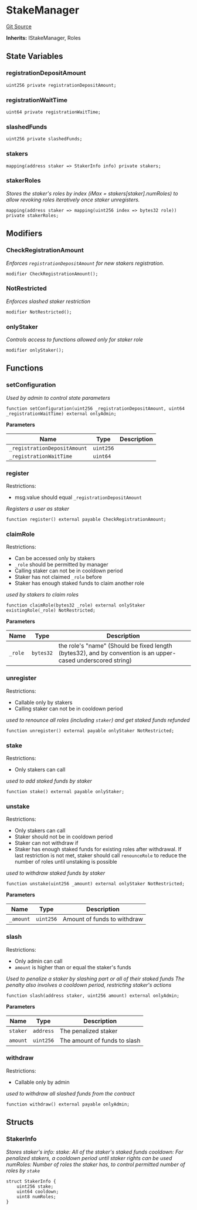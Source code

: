 # StakeManager
[Git Source](https://github.com/Aharonla/Eoracle-assignment/blob/7db76df3801c3532d6529fee9d7faf2bcd647e83/src/StakeManager.sol)

**Inherits:**
IStakeManager, Roles


## State Variables
### registrationDepositAmount

```solidity
uint256 private registrationDepositAmount;
```


### registrationWaitTime

```solidity
uint64 private registrationWaitTime;
```


### slashedFunds

```solidity
uint256 private slashedFunds;
```


### stakers

```solidity
mapping(address staker => StakerInfo info) private stakers;
```


### stakerRoles
*Stores the staker's roles by index (iMax = stakers[staker].numRoles)
to allow revoking roles iteratively once staker unregisters.*


```solidity
mapping(address staker => mapping(uint256 index => bytes32 role)) private stakerRoles;
```

## Modifiers

### CheckRegistrationAmount

*Enforces `registrationDepositAmount` for new stakers registration.*


```solidity
modifier CheckRegistrationAmount();
```

### NotRestricted

*Enforces slashed staker restriction*


```solidity
modifier NotRestricted();
```

### onlyStaker

*Controls access to functions allowed only for staker role*


```solidity
modifier onlyStaker();
```

## Functions

### setConfiguration

*Used by admin to control state parameters*


```solidity
function setConfiguration(uint256 _registrationDepositAmount, uint64 _registrationWaitTime) external onlyAdmin;
```
**Parameters**

|Name|Type|Description|
|----|----|-----------|
|`_registrationDepositAmount`|`uint256`||
|`_registrationWaitTime`|`uint64`||


### register

Restrictions:
- msg.value should equal `_registrationDepositAmount`

*Registers a user as staker*


```solidity
function register() external payable CheckRegistrationAmount;
```

### claimRole

Restrictions:
- Can be accessed only by stakers
- `_role` should be permitted by manager
- Calling staker can not be in cooldown period
- Staker has not claimed `_role` before
- Staker has enough staked funds to claim another role

*used by stakers to claim roles*


```solidity
function claimRole(bytes32 _role) external onlyStaker existingRole(_role) NotRestricted;
```
**Parameters**

|Name|Type|Description|
|----|----|-----------|
|`_role`|`bytes32`|the role's "name" (Should be fixed length (bytes32), and by convention is an upper-cased underscored string)|


### unregister

Restrictions:
- Callable only by stakers
- Calling staker can not be in cooldown period

*used to renounce all roles (including `staker`) and get staked funds refunded*


```solidity
function unregister() external payable onlyStaker NotRestricted;
```

### stake

Restrictions:
- Only stakers can call

*used to add staked funds by staker*


```solidity
function stake() external payable onlyStaker;
```

### unstake

Restrictions:
- Only stakers can call
- Staker should not be in cooldown period
- Staker can not withdraw if
- Staker has enough staked funds for existing roles after withdrawal.
If last restriction is not met, staker should call `renounceRole`
to reduce the number of roles until unstaking is possible

*used to withdraw staked funds by staker*


```solidity
function unstake(uint256 _amount) external onlyStaker NotRestricted;
```
**Parameters**

|Name|Type|Description|
|----|----|-----------|
|`_amount`|`uint256`|Amount of funds to withdraw|


### slash

Restrictions:
- Only admin can call
- `amount` is higher than or equal the staker's funds

*Used to penalize a staker by slashing part or all of their staked funds
The penalty also involves a cooldown period, restricting staker's actions*


```solidity
function slash(address staker, uint256 amount) external onlyAdmin;
```
**Parameters**

|Name|Type|Description|
|----|----|-----------|
|`staker`|`address`|The penalized staker|
|`amount`|`uint256`|The amount of funds to slash|


### withdraw

Restrictions:
- Callable only by admin

*used to withdraw all slashed funds from the contract*


```solidity
function withdraw() external payable onlyAdmin;
```

## Structs
### StakerInfo
*Stores staker's info:
stake: All of the staker's staked funds
cooldown: For penalized stakers, a cooldown period until staker rights can be used
numRoles: Number of roles the staker has, to control permitted number of roles by `stake`*


```solidity
struct StakerInfo {
    uint256 stake;
    uint64 cooldown;
    uint8 numRoles;
}
```

